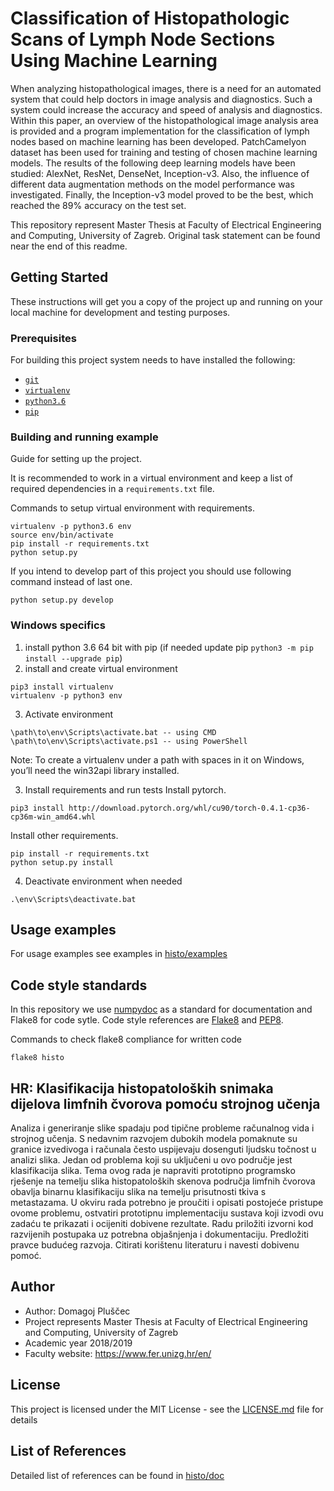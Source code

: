 # Classification of Histopathologic Scans of Lymph Node  Sections Using Machine Learning

When analyzing histopathological images, there is a need for an automated system that could help doctors in image analysis and diagnostics. Such a system could increase the accuracy and speed of analysis and diagnostics.
Within this paper, an overview of the histopathological image analysis area is provided and a program implementation for the classification of lymph nodes based on machine learning has been developed. 
PatchCamelyon dataset has been used for training and testing of chosen machine learning models. 
The results of the following deep learning models have been studied: AlexNet, ResNet, DenseNet, Inception-v3. Also, the influence of different data augmentation methods on the model performance was investigated. Finally, the Inception-v3 model proved to be the best, which reached the 89% accuracy on the test set.


This repository represent Master Thesis at Faculty of Electrical Engineering and Computing, University of Zagreb. Original task statement can be found near the end of this readme.

## Getting Started 

These instructions will get you a copy of the project up and running on your local machine for development and testing purposes.

### Prerequisites
For building this project system needs to have installed the following:
- [```git```](https://git-scm.com/)
- [```virtualenv```](https://virtualenv.pypa.io/en/latest/installation/)
- [```python3.6```](https://www.python.org/downloads/release/python-360/)
- [```pip```](https://pypi.org/project/pip/)


### Building and running example

Guide for setting up the project. 

It is recommended to work in a virtual environment and keep a list of required dependencies in a ```requirements.txt``` file. 

Commands to setup virtual environment with requirements.
```
virtualenv -p python3.6 env
source env/bin/activate
pip install -r requirements.txt
python setup.py
```

If you intend to develop part of this project you should use following command instead of last one.
```
python setup.py develop
```

### Windows specifics
1. install python 3.6 64 bit with pip
(if needed update pip ``` python3 -m pip install --upgrade pip ```)
2. install and create virtual environment  
```
pip3 install virtualenv
virtualenv -p python3 env
```
3. Activate environment  
```
\path\to\env\Scripts\activate.bat -- using CMD
\path\to\env\Scripts\activate.ps1 -- using PowerShell
```

Note: To create a virtualenv under a path with spaces in it on Windows, you’ll need the win32api library installed.

3. Install requirements and run tests
Install pytorch.  
```
pip3 install http://download.pytorch.org/whl/cu90/torch-0.4.1-cp36-cp36m-win_amd64.whl
```
Install other requirements.  
```
pip install -r requirements.txt
python setup.py install
```

4. Deactivate environment when needed  
```
.\env\Scripts\deactivate.bat
```

## Usage examples
For usage examples see examples in [histo/examples](https://github.com/domi385/FER/tree/master/histo/examples)

## Code style standards
In this repository we use [numpydoc](https://numpydoc.readthedocs.io/en/latest/) as a standard for documentation and Flake8 for code sytle. Code style references are [Flake8](http://flake8.pycqa.org/en/latest/) and [PEP8](https://www.python.org/dev/peps/pep-0008/).

Commands to check flake8 compliance for written code 
```
flake8 histo
```

## HR: Klasifikacija histopatoloških snimaka dijelova limfnih čvorova pomoću strojnog učenja

Analiza i generiranje slike spadaju pod tipične probleme računalnog vida i strojnog učenja. S nedavnim razvojem dubokih modela pomaknute su granice izvedivoga i računala često uspijevaju dosenguti ljudsku točnost u analizi slika. Jedan od problema koji su uključeni u ovo područje jest klasifikacija slika.
Tema ovog rada je napraviti prototipno programsko rješenje na temelju slika histopatoloških skenova područja limfnih čvorova obavlja  binarnu klasifikaciju slika na temelju prisutnosti tkiva s metastazama.
U okviru rada potrebno je proučiti i opisati postojeće pristupe ovome problemu, ostvatiri prototipnu implementaciju sustava koji izvodi ovu zadaću te prikazati i ocijeniti dobivene rezultate. 
Radu priložiti izvorni kod razvijenih postupaka uz potrebna objašnjenja i dokumentaciju. Predložiti pravce budućeg razvoja. Citirati korištenu literaturu i navesti dobivenu pomoć.

## Author

* Author: Domagoj Pluščec
* Project represents Master Thesis at Faculty of Electrical Engineering and Computing, University of Zagreb  
* Academic year 2018/2019  
* Faculty website: https://www.fer.unizg.hr/en/ 

## License

This project is licensed under the MIT License - see the [LICENSE.md](LICENSE.md) file for details

## List of References

Detailed list of references can be found in [histo/doc](https://github.com/domi385/FER/tree/master/docs/Diplomski_rad[2019]Pluscec_Domagoj.docx)